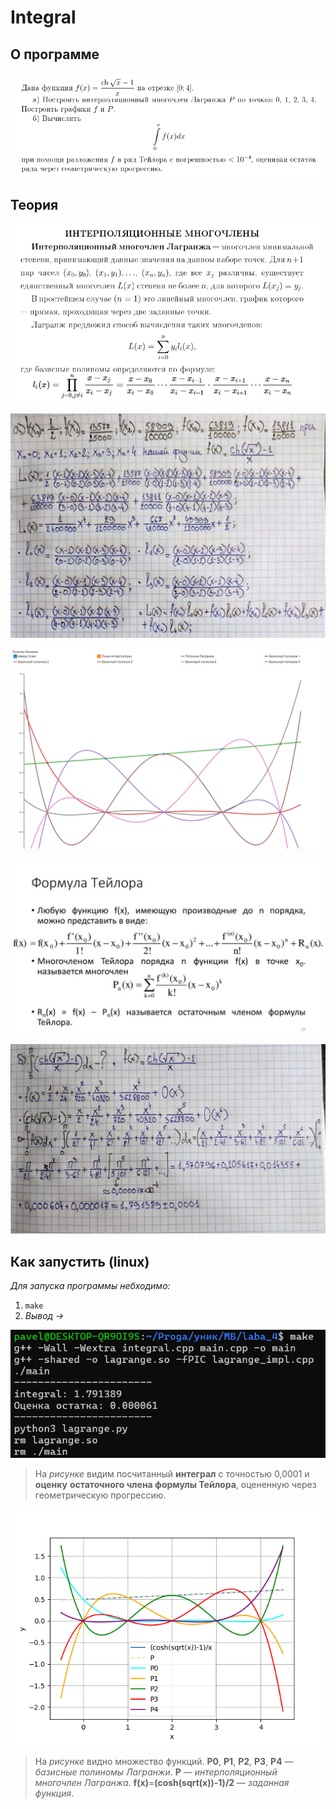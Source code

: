 # Integral

## О программе

![Untitled](img/Task.png)

## Теория

![Untitled](img/theory_1.png)

![Untitled](img/theory_2.png)

![Untitled](img/theory_3.png)

![Untitled](img/theory_4.png)

![Untitled](img/theory_5.png)

## Как запустить (linux)

*Для запуска программы небходимо:*

1. `make`
2. *Вывод →*

![Untitled](img/result_1.png)

> На *рисунке* видим посчитанный **интеграл** с точностью 0,0001 и **оценку** **остаточного члена формулы Тейлора**, оцененную через геометрическую прогрессию.
> 

![Untitled](img/result_2.png)

> На *рисунке* видно множество функций. **P0**, **P1**, **P2**, **P3**, **P4** — *базисные полиномы Лагранжи*. **P** — *интерполяционный многочлен Лагранжа*. **f(x)**=**(cosh(sqrt(x))-1)/2** — *заданная функция*.
>